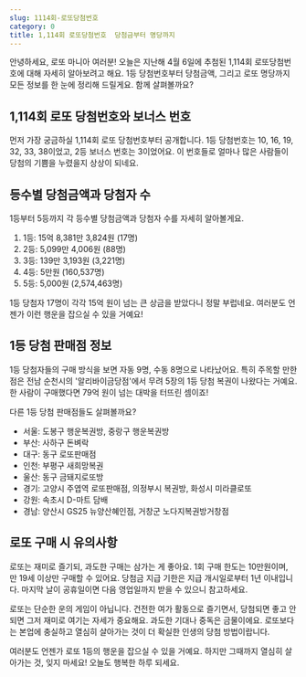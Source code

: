 ```yaml
---
slug: 1114회-로또당첨번호
category: 0
title: 1,114회 로또당첨번호  당첨금부터 명당까지
---
```


안녕하세요, 로또 마니아 여러분! 오늘은 지난해 4월 6일에 추첨된 1,114회 로또당첨번호에 대해 자세히 알아보려고 해요. 1등 당첨번호부터 당첨금액, 그리고 로또 명당까지 모든 정보를 한 눈에 정리해 드릴게요. 함께 살펴볼까요?

## 1,114회 로또 당첨번호와 보너스 번호

먼저 가장 궁금하실 1,114회 로또 당첨번호부터 공개합니다. 1등 당첨번호는 10, 16, 19, 32, 33, 38이었고, 2등 보너스 번호는 3이었어요. 이 번호들로 얼마나 많은 사람들이 당첨의 기쁨을 누렸을지 상상이 되네요.

## 등수별 당첨금액과 당첨자 수

1등부터 5등까지 각 등수별 당첨금액과 당첨자 수를 자세히 알아볼게요.

1. 1등: 15억 8,381만 3,824원 (17명)
2. 2등: 5,099만 4,006원 (88명)
3. 3등: 139만 3,193원 (3,221명)
4. 4등: 5만원 (160,537명)
5. 5등: 5,000원 (2,574,463명)

1등 당첨자 17명이 각각 15억 원이 넘는 큰 상금을 받았다니 정말 부럽네요. 여러분도 언젠가 이런 행운을 잡으실 수 있을 거예요!

## 1등 당첨 판매점 정보

1등 당첨자들의 구매 방식을 보면 자동 9명, 수동 8명으로 나타났어요. 특히 주목할 만한 점은 전남 순천시의 '알리바이금당점'에서 무려 5장의 1등 당첨 복권이 나왔다는 거예요. 한 사람이 구매했다면 79억 원이 넘는 대박을 터뜨린 셈이죠!

다른 1등 당첨 판매점들도 살펴볼까요?

- 서울: 도봉구 행운복권방, 중랑구 행운복권방
- 부산: 사하구 돈벼락
- 대구: 동구 로또판매점
- 인천: 부평구 새희망복권
- 울산: 동구 금돼지로또방
- 경기: 고양시 주엽역 로또판매점, 의정부시 복권방, 화성시 미라클로또
- 강원: 속초시 D-마트 담배
- 경남: 양산시 GS25 뉴양산혜인점, 거창군 노다지복권방거창점

## 로또 구매 시 유의사항

로또는 재미로 즐기되, 과도한 구매는 삼가는 게 좋아요. 1회 구매 한도는 10만원이며, 만 19세 이상만 구매할 수 있어요. 당첨금 지급 기한은 지급 개시일로부터 1년 이내입니다. 마지막 날이 공휴일이면 다음 영업일까지 받을 수 있으니 참고하세요.

로또는 단순한 운의 게임이 아닙니다. 건전한 여가 활동으로 즐기면서, 당첨되면 좋고 안 되면 그저 재미로 여기는 자세가 중요해요. 과도한 기대나 중독은 금물이에요. 로또보다는 본업에 충실하고 열심히 살아가는 것이 더 확실한 인생의 당첨 방법이랍니다.

여러분도 언젠가 로또 1등의 행운을 잡으실 수 있을 거예요. 하지만 그때까지 열심히 살아가는 것, 잊지 마세요! 오늘도 행복한 하루 되세요.